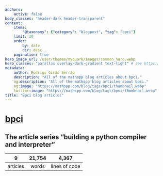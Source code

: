```yaml
---
anchors:
    active: false
body_classes: "header-dark header-transparent"
content:
    items:
        "@taxonomy": {"category": "blogpost", "tag": "bpci"}
    limit: 20
    order:
        by: date
        dir: desc
    pagination: true
hero_image_url: /user/themes/myquark/images/common_hero.webp
hero_classes: "parallax overlay-dark-gradient text-light" # see https://demo.getgrav.org/blog-skeleton/blog/hero-classes
metadata:
    author: Rodrigo Girão Serrão
    description: "All of the mathspp blog articles about bpci."
    og:description: "All of the mathspp blog articles about bpci."
    og:image: "https://mathspp.com/blog/tags/bpci/thumbnail.webp"
    twitter:image: "https://mathspp.com/blog/tags/bpci/thumbnail.webp"
title: "Bpci blog articles"
---
```


# <a href="/blog/tags/bpci" class="label label-primary tag-title">bpci</a>


## The article series “building a python compiler and interpreter”



<table class="stats-table">
    <thead>
        <tr>
            <th style="text-align: center;">9</th>
            <th style="text-align: center;">21,754</th>
            <th style="text-align: center;">4,367</th>
        </tr>
    </thead>
    <tbody>
        <tr>
            <td style="text-align: center;">articles</td>
            <td style="text-align: center;">words</td>
            <td style="text-align: center;">lines of code</td>
        </tr>
    </tbody>
</table>